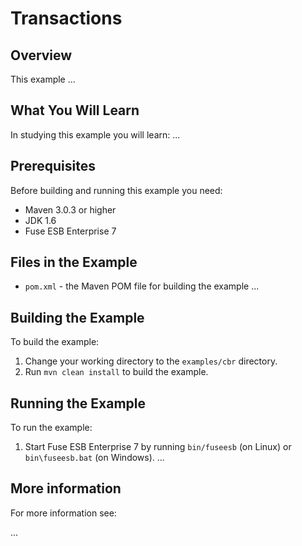 # Transactions

## Overview
This example ...

## What You Will Learn
In studying this example you will learn:
...

## Prerequisites
Before building and running this example you need:

* Maven 3.0.3 or higher
* JDK 1.6
* Fuse ESB Enterprise 7

## Files in the Example
* `pom.xml` - the Maven POM file for building the example
...

## Building the Example
To build the example:

1. Change your working directory to the `examples/cbr` directory.
2. Run `mvn clean install` to build the example.

## Running the Example
To run the example:

1. Start Fuse ESB Enterprise 7 by running `bin/fuseesb` (on Linux) or `bin\fuseesb.bat` (on Windows).
...

## More information
For more information see:

...
